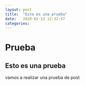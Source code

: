 ```yaml
---
layout: post
title:  "Esto es una prueba"
date:   2020-02-12 12:32:57
categories: 
---
```

# Prueba

## Esto es una prueba 

vamos a realizar una prueba de post